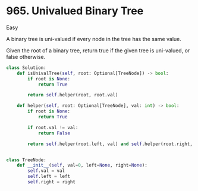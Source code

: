 # 965. Univalued Binary Tree

Easy

A binary tree is uni-valued if every node in the tree has the same value.

Given the root of a binary tree, return true if the given tree is uni-valued, or
false otherwise.

```python
class Solution:
    def isUnivalTree(self, root: Optional[TreeNode]) -> bool:
        if root is None:
            return True

        return self.helper(root, root.val)

    def helper(self, root: Optional[TreeNode], val: int) -> bool:
        if root is None:
            return True

        if root.val != val:
            return False

        return self.helper(root.left, val) and self.helper(root.right, val)


class TreeNode:
    def __init__(self, val=0, left=None, right=None):
        self.val = val
        self.left = left
        self.right = right
```
